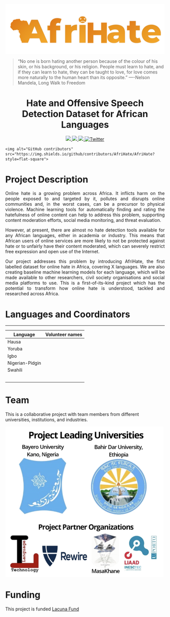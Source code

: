 <p align="center">
  <img align="center" src="assets/logo.png" />

> “No one is born hating another person because of the colour of his skin, or his background, or his religion. People must learn to hate, and if they can learn to hate, they can be taught to love, for love comes more naturally to the human heart than its opposite.” —-Nelson Mandela, Long Walk to Freedom 

  <h1 align="center">Hate and Offensive Speech Detection Dataset for African Languages</h1>
</p>

<!-- Badges -->
<p align="center">
  <a href="https://github.com/Afrihate/afrihate/issues">
    <img src="https://img.shields.io/github/issues/PiyushSuthar/github-readme-quotes?style=flat-square">
  </a>

  <a href="https://github.com/Afrihate/afrihate/pulls">
    <img src="https://img.shields.io/github/issues-pr/PiyushSuthar/github-readme-quotes?style=flat-square">
  </a>

   <a href="Licence">
    <img src="https://img.shields.io/badge/license-CCBY-yellow">
  </a>

   <a href="https://twitter.com/intent/tweet?text=Wow:&url=https%3A%2F%2Fgithub.com%2FAfriHate%2FAfriHate">
    <img alt="Twitter" src="https://img.shields.io/twitter/url?label=TweetAboutMe&url=https%3A%2F%2Fgithub.com%2FAfriHate%2FAfriHate">
    </a>
    
    <img alt="GitHub contributors" 
    src="https://img.shields.io/github/contributors/AfriHate/AfriHate?style=flat-square">

</p>




# Project Description

<div align="justify">
 

Online hate is a growing problem across Africa. It inflicts harm on the people exposed to and targeted by it, pollutes and disrupts online communities and, in the worst cases, can be a precursor to physical violence. Machine learning tools for automatically finding and rating the hatefulness of online content can help to address this problem, supporting content moderation efforts, social media monitoring, and threat evaluation.

However, at present, there are almost no hate detection tools available for any African languages, either in academia or industry. This means that African users of online services are more likely to not be protected against hate or to unfairly have their content moderated,  which can severely restrict free expression and open use of the Internet.

Our project addresses this problem by introducing AfriHate, the first labelled dataset for online hate in Africa, covering X languages. We are also creating baseline machine learning models for each language, which will be made available to other researchers, civil society organisations and social media platforms to use. This is a first-of-its-kind project which has the potential to transform how online hate is understood, tackled and researched across Africa.
</div>

# Languages and Coordinators
----------------
| Language | Volunteer names |
|----------|-----------------|
| Hausa  |   |
| Yoruba  | |
| Igbo  |  |
| Nigerian-Pidgin |  |
| Swahili  |   |
|    | |
|  |   |
| |   |
|   |
|  |  |

# Team 

This is a collaborative project with team members from different universities, institutions, and industries. 


<img align="center" width="500" src="assets/team_afrihate.png" />


# Funding

This project is funded [Lacuna Fund](https://lacunafund.org)
